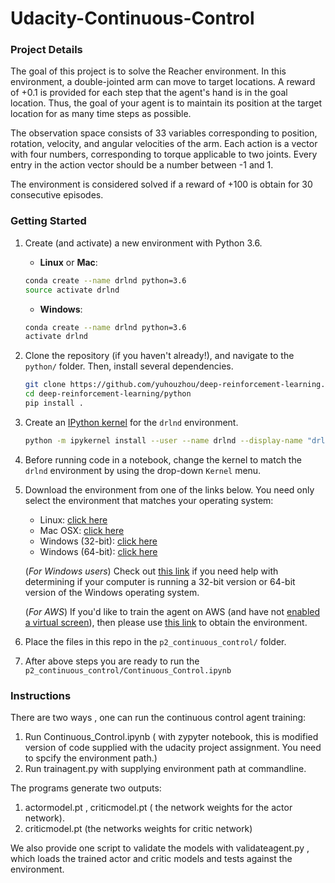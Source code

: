 # Udacity-Continuous-Control


### Project Details

The goal of this project is to solve the Reacher environment. In this environment, a double-jointed arm can move to target locations. A reward of +0.1 is provided for each step that the agent's hand is in the goal location. Thus, the goal of your agent is to maintain its position at the target location for as many time steps as possible.

The observation space consists of 33 variables corresponding to position, rotation, velocity, and angular velocities of the arm. Each action is a vector with four numbers, corresponding to torque applicable to two joints. Every entry in the action vector should be a number between -1 and 1.

The environment is considered solved if a reward of +100 is obtain for 30 consecutive episodes.


### Getting Started

1. Create (and activate) a new environment with Python 3.6.

   - __Linux__ or __Mac__: 

   ```bash
   conda create --name drlnd python=3.6
   source activate drlnd
   ```

   - __Windows__: 

   ```bash
   conda create --name drlnd python=3.6 
   activate drlnd
   ```

2. Clone the repository (if you haven't already!), and navigate to the `python/` folder.  Then, install several dependencies.

   ```bash
   git clone https://github.com/yuhouzhou/deep-reinforcement-learning.git
   cd deep-reinforcement-learning/python
   pip install .
   ```

3. Create an [IPython kernel](http://ipython.readthedocs.io/en/stable/install/kernel_install.html) for the `drlnd` environment.  

   ```bash
   python -m ipykernel install --user --name drlnd --display-name "drlnd"
   ```

4. Before running code in a notebook, change the kernel to match the `drlnd` environment by using the drop-down `Kernel` menu.

5. Download the environment from one of the links below.  You need only select the environment that matches your operating system:

   - Linux: [click here](https://s3-us-west-1.amazonaws.com/udacity-drlnd/P2/Reacher/one_agent/Reacher_Linux.zip)
   - Mac OSX: [click here](https://s3-us-west-1.amazonaws.com/udacity-drlnd/P2/Reacher/one_agent/Reacher.app.zip)
   - Windows (32-bit): [click here](https://s3-us-west-1.amazonaws.com/udacity-drlnd/P2/Reacher/one_agent/Reacher_Windows_x86.zip)
   - Windows (64-bit): [click here](https://s3-us-west-1.amazonaws.com/udacity-drlnd/P2/Reacher/one_agent/Reacher_Windows_x86_64.zip)

   (_For Windows users_) Check out [this link](https://support.microsoft.com/en-us/help/827218/how-to-determine-whether-a-computer-is-running-a-32-bit-version-or-64) if you need help with determining if your computer is running a 32-bit version or 64-bit version of the Windows operating system.

   (_For AWS_) If you'd like to train the agent on AWS (and have not [enabled a virtual screen](https://github.com/Unity-Technologies/ml-agents/blob/master/docs/Training-on-Amazon-Web-Service.md)), then please use [this link](https://s3-us-west-1.amazonaws.com/udacity-drlnd/P1/Banana/Banana_Linux_NoVis.zip) to obtain the environment.

6. Place the files in this repo in the `p2_continuous_control/` folder. 

7. After above steps you are ready to run the `p2_continuous_control/Continuous_Control.ipynb`


### Instructions

There are two ways , one can run the continuous control agent training:<br/>

1. Run Continuous_Control.ipynb ( with zypyter notebook, this is modified version of code supplied with the udacity project assignment. You need to spcify the environment path.)
2. Run trainagent.py with supplying environment path at commandline.

The programs generate two outputs: 
1. actormodel.pt , criticmodel.pt ( the network weights for the actor network).
2. criticmodel.pt (the networks weights for critic network)

We also provide one script to validate the models with validateagent.py , which loads the trained actor and critic models and tests against the environment.

